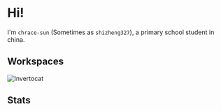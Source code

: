 # Hi!

I'm `chrace-sun` (Sometimes as `shizheng327`), a primary school student in china.

## Workspaces

![Invertocat](https://github.githubassets.com/assets/GitHub-Mark-ea2971cee799.png)

## Stats
